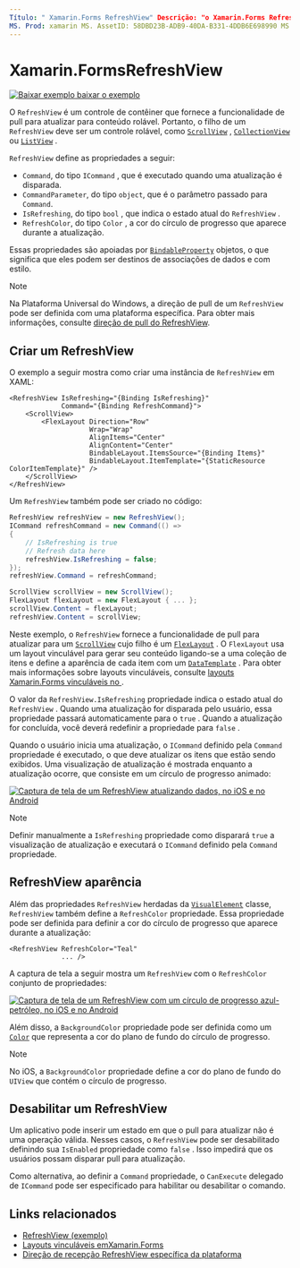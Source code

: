 ```yaml
---
Título: " Xamarin.Forms RefreshView" Descrição: "o Xamarin.Forms RefreshView é um controle de contêiner que fornece a funcionalidade de pull para atualização para conteúdo rolável".
MS. Prod: xamarin MS. AssetID: 58DBD23B-ADB9-40DA-B331-4DDB6E698990 MS. Technology: xamarin-Forms autor: davidbritch MS. Author: dabritch MS. Date: 09/19/2019 no-loc: [ Xamarin.Forms , Xamarin.Essentials ]
---
```


# <a name="xamarinforms-refreshview"></a>Xamarin.FormsRefreshView

[![Baixar exemplo ](~/media/shared/download.png) baixar o exemplo](https://docs.microsoft.com/samples/xamarin/xamarin-forms-samples/userinterface-refreshviewdemo/)

O `RefreshView` é um controle de contêiner que fornece a funcionalidade de pull para atualizar para conteúdo rolável. Portanto, o filho de um `RefreshView` deve ser um controle rolável, como [`ScrollView`](xref:Xamarin.Forms.ScrollView) , [`CollectionView`](xref:Xamarin.Forms.CollectionView) ou [`ListView`](xref:Xamarin.Forms.ListView) .

`RefreshView` define as propriedades a seguir:

- `Command`, do tipo `ICommand` , que é executado quando uma atualização é disparada.
- `CommandParameter`, do tipo `object`, que é o parâmetro passado para `Command`.
- `IsRefreshing`, do tipo `bool` , que indica o estado atual do `RefreshView` .
- `RefreshColor`, do tipo `Color` , a cor do círculo de progresso que aparece durante a atualização.

Essas propriedades são apoiadas por [`BindableProperty`](xref:Xamarin.Forms.BindableProperty) objetos, o que significa que eles podem ser destinos de associações de dados e com estilo.

> [!NOTE]
> Na Plataforma Universal do Windows, a direção de pull de um `RefreshView` pode ser definida com uma plataforma específica. Para obter mais informações, consulte [direção de pull do RefreshView](~/xamarin-forms/platform/windows/refreshview-pulldirection.md).

## <a name="create-a-refreshview"></a>Criar um RefreshView

O exemplo a seguir mostra como criar uma instância de `RefreshView` em XAML:

```xaml
<RefreshView IsRefreshing="{Binding IsRefreshing}"
             Command="{Binding RefreshCommand}">
    <ScrollView>
        <FlexLayout Direction="Row"
                    Wrap="Wrap"
                    AlignItems="Center"
                    AlignContent="Center"
                    BindableLayout.ItemsSource="{Binding Items}"
                    BindableLayout.ItemTemplate="{StaticResource ColorItemTemplate}" />
    </ScrollView>
</RefreshView>
```

Um `RefreshView` também pode ser criado no código:

```csharp
RefreshView refreshView = new RefreshView();
ICommand refreshCommand = new Command(() =>
{
    // IsRefreshing is true
    // Refresh data here
    refreshView.IsRefreshing = false;
});
refreshView.Command = refreshCommand;

ScrollView scrollView = new ScrollView();
FlexLayout flexLayout = new FlexLayout { ... };
scrollView.Content = flexLayout;
refreshView.Content = scrollView;
```

Neste exemplo, o `RefreshView` fornece a funcionalidade de pull para atualizar para um [`ScrollView`](xref:Xamarin.Forms.ScrollView) cujo filho é um [`FlexLayout`](xref:Xamarin.Forms.FlexLayout) . O `FlexLayout` usa um layout vinculável para gerar seu conteúdo ligando-se a uma coleção de itens e define a aparência de cada item com um [`DataTemplate`](xref:Xamarin.Forms.DataTemplate) . Para obter mais informações sobre layouts vinculáveis, consulte [layouts Xamarin.Forms vinculáveis no ](~/xamarin-forms/user-interface/layouts/bindable-layouts.md).

O valor da `RefreshView.IsRefreshing` propriedade indica o estado atual do `RefreshView` . Quando uma atualização for disparada pelo usuário, essa propriedade passará automaticamente para o `true` . Quando a atualização for concluída, você deverá redefinir a propriedade para `false` .

Quando o usuário inicia uma atualização, o `ICommand` definido pela `Command` propriedade é executado, o que deve atualizar os itens que estão sendo exibidos. Uma visualização de atualização é mostrada enquanto a atualização ocorre, que consiste em um círculo de progresso animado:

[![Captura de tela de um RefreshView atualizando dados, no iOS e no Android](refreshview-images/default-progress-circle.png "RefreshView atualizando dados")](refreshview-images/default-progress-circle-large.png#lightbox "RefreshView atualizando dados")

> [!NOTE]
> Definir manualmente a `IsRefreshing` propriedade como disparará `true` a visualização de atualização e executará o `ICommand` definido pela `Command` propriedade.

## <a name="refreshview-appearance"></a>RefreshView aparência

Além das propriedades `RefreshView` herdadas da [`VisualElement`](xref:Xamarin.Forms.VisualElement) classe, `RefreshView` também define a `RefreshColor` propriedade. Essa propriedade pode ser definida para definir a cor do círculo de progresso que aparece durante a atualização:

```xaml
<RefreshView RefreshColor="Teal"
             ... />
```

A captura de tela a seguir mostra um `RefreshView` com o `RefreshColor` conjunto de propriedades:

[![Captura de tela de um RefreshView com um círculo de progresso azul-petróleo, no iOS e no Android](refreshview-images/teal-progress-circle.png "RefreshView com um círculo de progresso azul-petróleo")](refreshview-images/teal-progress-circle-large.png#lightbox "RefreshView com um círculo de progresso azul-petróleo")

Além disso, a `BackgroundColor` propriedade pode ser definida como um [`Color`](xref:Xamarin.Forms.Color) que representa a cor do plano de fundo do círculo de progresso.

> [!NOTE]
> No iOS, a `BackgroundColor` propriedade define a cor do plano de fundo do `UIView` que contém o círculo de progresso.

## <a name="disable-a-refreshview"></a>Desabilitar um RefreshView

Um aplicativo pode inserir um estado em que o pull para atualizar não é uma operação válida. Nesses casos, o `RefreshView` pode ser desabilitado definindo sua `IsEnabled` propriedade como `false` . Isso impedirá que os usuários possam disparar pull para atualização.

Como alternativa, ao definir a `Command` propriedade, o `CanExecute` delegado de `ICommand` pode ser especificado para habilitar ou desabilitar o comando.

## <a name="related-links"></a>Links relacionados

- [RefreshView (exemplo)](https://docs.microsoft.com/samples/xamarin/xamarin-forms-samples/userinterface-refreshviewdemo/)
- [Layouts vinculáveis emXamarin.Forms](~/xamarin-forms/user-interface/layouts/bindable-layouts.md)
- [Direção de recepção RefreshView específica da plataforma](~/xamarin-forms/platform/windows/refreshview-pulldirection.md)
